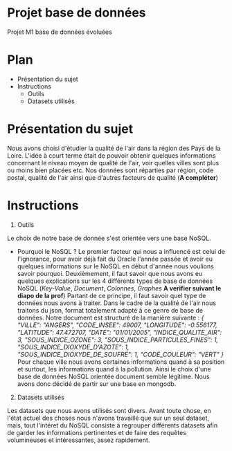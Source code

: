 # Projet base de données 
Projet M1 base de données évoluées

# Plan

* Présentation du sujet
* Instructions
  * Outils
  * Datasets utilisés


# Présentation du sujet 

Nous avons choisi d'étudier la qualité de l'air dans la région des Pays de la Loire.
L'idée à court terme était de pouvoir obtenir quelques informations concernant le niveau moyen de qualité de l'air, voir quelles villes sont plus ou moins bien placées etc.
Nos données sont réparties par région, code postal, qualité de l'air ainsi que d'autres facteurs de qualité (**A compléter**)

# Instructions 

1. Outils

Le choix de notre base de donnée s'est orientée vers une base NoSQL.
 * Pourquoi le NoSQL ?
 Le premier facteur qui nous a influencé est celui de l'ignorance, pour avoir déjà fait du Oracle l'année passée et avoir eu quelques informations sur le NoSQL en début d'année nous voulions savoir pourquoi.
 Deuxièmement, il faut savoir que nous avons eu quelques explications sur les 4 différents types de base de données NoSQL (*Key-Value*, *Document*, *Colonnes*, *Graphes* **A verifier suivant le diapo de la prof**)
 Partant de ce principe, il faut savoir quel type de données nous avons à traiter. Dans le cadre de la qualité de l'air nous traitons du json, format totalement adapté à ce genre de base de données. Notre document est structuré de la manière suivante : 
 *{
   "VILLE": "ANGERS",
   "CODE_INSEE": 49007,
   "LONGITUDE": -0.556177,
   "LATITUDE": 47.472707,
   "DATE": "01/01/2005",
   "INDICE_QUALITE_AIR": 3,
   "SOUS_INDICE_OZONE": 3,
   "SOUS_INDICE_PARTICULES_FINES": 1,
   "SOUS_INDICE_DIOXYDE_D'AZOTE": 1,
   "SOUS_INDICE_DIOXYDE_DE_SOUFRE": 1,
   "CODE_COULEUR": "VERT"
 }*
 Pour chaque ville nous avons certaines informations quand à sa position et surtout, les informations quand à la pollution.
 Ainsi le choix d'une base de données NoSQL orientée document semble légitime.
  Nous avons donc décidé de partir sur une base en mongodb.
  
  
2. Datasets utilisés

Les datasets que nous avons utilisés sont divers.
Avant toute chose, en l'état actuel des choses nous n'avons travaillé que sur un seul dataset, mais, tout l'intéret du NoSQL consiste à regrouper différents datasets afin de garder les informations pertinentes et de faire des requêtes volumineuses et intéressantes, assez rapidement.
